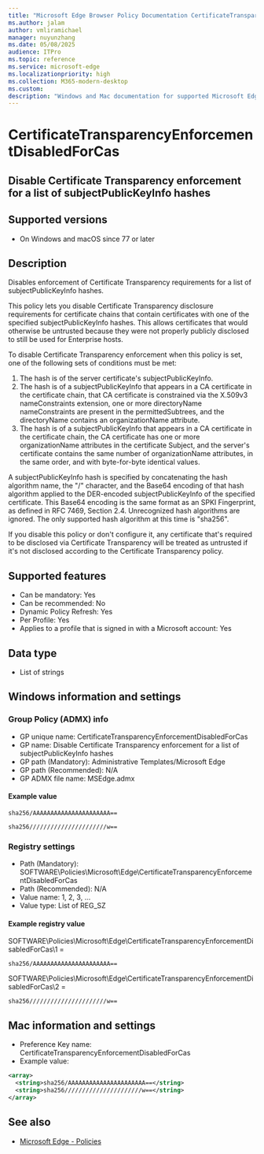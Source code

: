 ```yaml
---
title: "Microsoft Edge Browser Policy Documentation CertificateTransparencyEnforcementDisabledForCas"
ms.author: jalam
author: vmliramichael
manager: nuyunzhang
ms.date: 05/08/2025
audience: ITPro
ms.topic: reference
ms.service: microsoft-edge
ms.localizationpriority: high
ms.collection: M365-modern-desktop
ms.custom:
description: "Windows and Mac documentation for supported Microsoft Edge Browser policy: Disable Certificate Transparency enforcement for a list of subjectPublicKeyInfo hashes"
---
```


<!--THIS FILE IS AUTOMATICALLY GENERATED. MANUAL CHANGES WILL BE OVERWRITTEN.-->
<!--Please contact the Microsoft Edge Manageability team with any questions.-->

# CertificateTransparencyEnforcementDisabledForCas

## Disable Certificate Transparency enforcement for a list of subjectPublicKeyInfo hashes


## Supported versions

- On Windows and macOS since 77 or later

## Description

Disables enforcement of Certificate Transparency requirements for a list of subjectPublicKeyInfo hashes.

This policy lets you disable Certificate Transparency disclosure requirements for certificate chains that contain certificates with one of the specified subjectPublicKeyInfo hashes. This allows certificates that would otherwise be untrusted because they were not properly publicly disclosed to still be used for Enterprise hosts.

To disable Certificate Transparency enforcement when this policy is set, one of the following sets of conditions must be met:
1. The hash is of the server certificate's subjectPublicKeyInfo.
2. The hash is of a subjectPublicKeyInfo that appears in a CA certificate in the certificate chain, that CA certificate is constrained via the X.509v3 nameConstraints extension, one or more directoryName nameConstraints are present in the permittedSubtrees, and the directoryName contains an organizationName attribute.
3. The hash is of a subjectPublicKeyInfo that appears in a CA certificate in the certificate chain, the CA certificate has one or more organizationName attributes in the certificate Subject, and the server's certificate contains the same number of organizationName attributes, in the same order, and with byte-for-byte identical values.

A subjectPublicKeyInfo hash is specified by concatenating the hash algorithm name, the "/" character, and the Base64 encoding of that hash algorithm applied to the DER-encoded subjectPublicKeyInfo of the specified certificate. This Base64 encoding is the same format as an SPKI Fingerprint, as defined in RFC 7469, Section 2.4. Unrecognized hash algorithms are ignored. The only supported hash algorithm at this time is "sha256".

If you disable this policy or don't configure it, any certificate that's required to be disclosed via Certificate Transparency will be treated as untrusted if it's not disclosed according to the Certificate Transparency policy.

## Supported features

- Can be mandatory: Yes
- Can be recommended: No
- Dynamic Policy Refresh: Yes
- Per Profile: Yes
- Applies to a profile that is signed in with a Microsoft account: Yes

## Data type

- List of strings

## Windows information and settings

### Group Policy (ADMX) info

- GP unique name: CertificateTransparencyEnforcementDisabledForCas
- GP name: Disable Certificate Transparency enforcement for a list of subjectPublicKeyInfo hashes
- GP path (Mandatory): Administrative Templates/Microsoft Edge
- GP path (Recommended): N/A
- GP ADMX file name: MSEdge.admx

#### Example value

```
sha256/AAAAAAAAAAAAAAAAAAAAAA==
```

```
sha256//////////////////////w==
```

### Registry settings

- Path (Mandatory): SOFTWARE\Policies\Microsoft\Edge\CertificateTransparencyEnforcementDisabledForCas
- Path (Recommended): N/A
- Value name: 1, 2, 3, ...
- Value type: List of REG_SZ

#### Example registry value

SOFTWARE\Policies\Microsoft\Edge\CertificateTransparencyEnforcementDisabledForCas\1 =
```
sha256/AAAAAAAAAAAAAAAAAAAAAA==
```

SOFTWARE\Policies\Microsoft\Edge\CertificateTransparencyEnforcementDisabledForCas\2 =
```
sha256//////////////////////w==
```




## Mac information and settings

- Preference Key name: CertificateTransparencyEnforcementDisabledForCas
- Example value:

```xml
<array>
  <string>sha256/AAAAAAAAAAAAAAAAAAAAAA==</string>
  <string>sha256//////////////////////w==</string>
</array>
```

## See also
- [Microsoft Edge - Policies](../microsoft-edge-policies.md)
